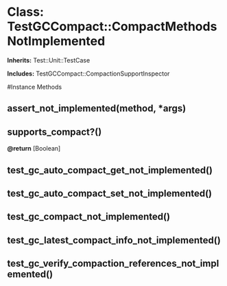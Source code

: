 # Class: TestGCCompact::CompactMethodsNotImplemented
**Inherits:** Test::Unit::TestCase
    
**Includes:** TestGCCompact::CompactionSupportInspector
  




#Instance Methods
## assert_not_implemented(method, *args) [](#method-i-assert_not_implemented)

## supports_compact?() [](#method-i-supports_compact?)

**@return** [Boolean] 

## test_gc_auto_compact_get_not_implemented() [](#method-i-test_gc_auto_compact_get_not_implemented)

## test_gc_auto_compact_set_not_implemented() [](#method-i-test_gc_auto_compact_set_not_implemented)

## test_gc_compact_not_implemented() [](#method-i-test_gc_compact_not_implemented)

## test_gc_latest_compact_info_not_implemented() [](#method-i-test_gc_latest_compact_info_not_implemented)

## test_gc_verify_compaction_references_not_implemented() [](#method-i-test_gc_verify_compaction_references_not_implemented)

